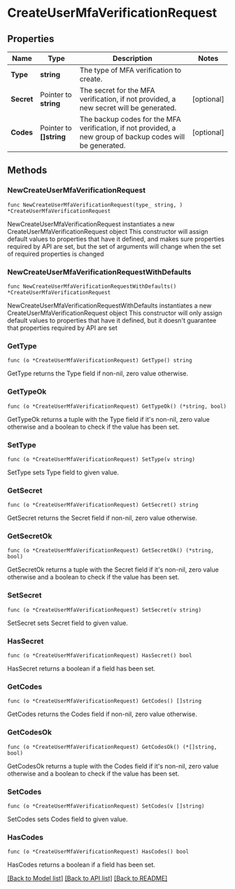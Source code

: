 # CreateUserMfaVerificationRequest

## Properties

Name | Type | Description | Notes
------------ | ------------- | ------------- | -------------
**Type** | **string** | The type of MFA verification to create. | 
**Secret** | Pointer to **string** | The secret for the MFA verification, if not provided, a new secret will be generated. | [optional] 
**Codes** | Pointer to **[]string** | The backup codes for the MFA verification, if not provided, a new group of backup codes will be generated. | [optional] 

## Methods

### NewCreateUserMfaVerificationRequest

`func NewCreateUserMfaVerificationRequest(type_ string, ) *CreateUserMfaVerificationRequest`

NewCreateUserMfaVerificationRequest instantiates a new CreateUserMfaVerificationRequest object
This constructor will assign default values to properties that have it defined,
and makes sure properties required by API are set, but the set of arguments
will change when the set of required properties is changed

### NewCreateUserMfaVerificationRequestWithDefaults

`func NewCreateUserMfaVerificationRequestWithDefaults() *CreateUserMfaVerificationRequest`

NewCreateUserMfaVerificationRequestWithDefaults instantiates a new CreateUserMfaVerificationRequest object
This constructor will only assign default values to properties that have it defined,
but it doesn't guarantee that properties required by API are set

### GetType

`func (o *CreateUserMfaVerificationRequest) GetType() string`

GetType returns the Type field if non-nil, zero value otherwise.

### GetTypeOk

`func (o *CreateUserMfaVerificationRequest) GetTypeOk() (*string, bool)`

GetTypeOk returns a tuple with the Type field if it's non-nil, zero value otherwise
and a boolean to check if the value has been set.

### SetType

`func (o *CreateUserMfaVerificationRequest) SetType(v string)`

SetType sets Type field to given value.


### GetSecret

`func (o *CreateUserMfaVerificationRequest) GetSecret() string`

GetSecret returns the Secret field if non-nil, zero value otherwise.

### GetSecretOk

`func (o *CreateUserMfaVerificationRequest) GetSecretOk() (*string, bool)`

GetSecretOk returns a tuple with the Secret field if it's non-nil, zero value otherwise
and a boolean to check if the value has been set.

### SetSecret

`func (o *CreateUserMfaVerificationRequest) SetSecret(v string)`

SetSecret sets Secret field to given value.

### HasSecret

`func (o *CreateUserMfaVerificationRequest) HasSecret() bool`

HasSecret returns a boolean if a field has been set.

### GetCodes

`func (o *CreateUserMfaVerificationRequest) GetCodes() []string`

GetCodes returns the Codes field if non-nil, zero value otherwise.

### GetCodesOk

`func (o *CreateUserMfaVerificationRequest) GetCodesOk() (*[]string, bool)`

GetCodesOk returns a tuple with the Codes field if it's non-nil, zero value otherwise
and a boolean to check if the value has been set.

### SetCodes

`func (o *CreateUserMfaVerificationRequest) SetCodes(v []string)`

SetCodes sets Codes field to given value.

### HasCodes

`func (o *CreateUserMfaVerificationRequest) HasCodes() bool`

HasCodes returns a boolean if a field has been set.


[[Back to Model list]](../README.md#documentation-for-models) [[Back to API list]](../README.md#documentation-for-api-endpoints) [[Back to README]](../README.md)


